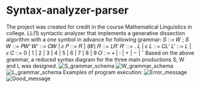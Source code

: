 # Syntax-analyzer-parser
The project was created for credit in the course Mathematical Linguistics in college.
LL(1) syntactic analyzer that implements a generative dissection algorithm with a one symbol in advance for following grammar:
𝑆 ∷= 𝑊 ; 𝑆
𝑊 ∷= 𝑃𝑊’
𝑊’ ∷= 𝑂𝑊 | 𝜀
𝑃 ∷= 𝑅 | (𝑊)
𝑅 ∷= 𝐿𝑅’
𝑅′ ∷= . 𝐿 | 𝜀
𝐿 ∷= 𝐶𝐿’
𝐿′ ∷= 𝐿 | 𝜀
𝐶 ∷= 0 | 1 | 2 | 3 | 4 | 5 | 6 | 7 | 8 | 9
𝑂 ∷= ∗ | ∶ | + | − | ˆ
Based on the above grammar, a reduced syntax diagram for the three main productions S, W and L was designed.
![S_grammar_schema](https://user-images.githubusercontent.com/75490317/189102847-92bae67a-55e2-4bcb-80bb-a6a6a4f76d28.png)
![W_grammar_schema](https://user-images.githubusercontent.com/75490317/189102867-d50db454-e970-414d-8ec9-d2012832ff73.png)
![L_grammar_schema](https://user-images.githubusercontent.com/75490317/189102887-3bd4b8ab-970c-4f44-b3cf-1282e3476476.png)
Examples of program execution:
![Error_message](https://user-images.githubusercontent.com/75490317/189174663-14b35b98-a275-44d3-9ed9-a65054856fa2.png)
![Good_message](https://user-images.githubusercontent.com/75490317/189174677-eea09509-1b79-4596-b021-10ca7e7b6410.png)
